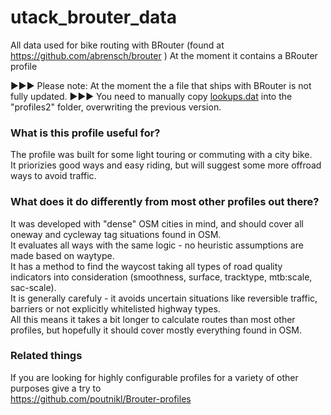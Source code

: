 # utack_brouter_data  
  
All data used for bike routing with BRouter (found at https://github.com/abrensch/brouter ) 
At the moment it contains a BRouter profile  

:arrow_forward::arrow_forward::arrow_forward: Please note: At the moment the a file that ships with BRouter is not fully updated.
:arrow_forward::arrow_forward::arrow_forward: You need to manually copy [lookups.dat](https://github.com/abrensch/brouter/blob/master/misc/profiles2/lookups.dat) into the "profiles2" folder, overwriting the previous version.


### What is this profile useful for?
The profile was built for some light touring or commuting with a city bike.  
It priorizies good ways and easy riding, but will suggest some more offroad ways to avoid traffic.  
  
### What does it do differently from most other profiles out there?  
It was developed with "dense" OSM cities in mind, and should cover all oneway and cycleway tag situations found in OSM.  
It evaluates all ways with the same logic - no heuristic assumptions are made based on waytype.  
It has a method to find the waycost taking all types of road quality indicators into consideration (smoothness, surface, tracktype, mtb:scale, sac-scale).  
It is generally carefuly - it avoids uncertain situations like reversible traffic, barriers or not explicitly whitelisted highway types.  
All this means it takes a bit longer to calculate routes than most other profiles, but hopefully it should cover mostly everything found in OSM.  

### Related things
If you are looking for highly configurable profiles for a variety of other purposes give a try to  
https://github.com/poutnikl/Brouter-profiles

